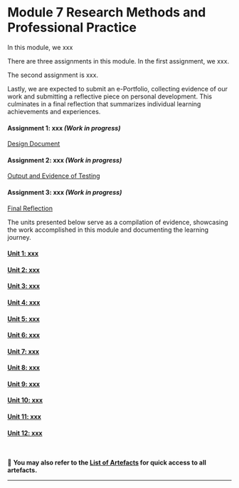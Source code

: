 # Module 7 Research Methods and Professional Practice

In this module, we xxx

There are three assignments in this module. In the first assignment, we xxx.

The second assignment is xxx.

Lastly, we are expected to submit an e-Portfolio, collecting evidence of our work and submitting a reflective piece on personal development. This culminates in a final reflection that summarizes individual learning achievements and experiences.

#### Assignment 1: xxx _(Work in progress)_
[Design Document](RMPP_A1_Requirement.pdf) <br>
	
#### Assignment 2: xxx _(Work in progress)_
[Output and Evidence of Testing](RMPP_A2_Requirement.pdf)

#### Assignment 3: xxx _(Work in progress)_
[Final Reflection](RMPP_A3_Requirement.pdf)

The units presented below serve as a compilation of evidence, showcasing the work accomplished in this module and documenting the learning journey.

#### [Unit 1: xxx](RMPP_Unit01.md)

#### [Unit 2: xxx](RMPP_Unit02.md)

#### [Unit 3: xxx](RMPP_Unit03.md)

#### [Unit 4: xxx](RMPP_Unit04.md)

#### [Unit 5: xxx](RMPP_Unit05.md)

#### [Unit 6: xxx](RMPP_Unit06.md)

#### [Unit 7: xxx](RMPP_Unit07.md)

#### [Unit 8: xxx](RMPP_Unit08.md)

#### [Unit 9: xxx](RMPP_Unit09.md)

#### [Unit 10: xxx](RMPP_Unit10.md)

#### [Unit 11: xxx](RMPP_Unit11.md)

#### [Unit 12: xxx](RMPP_Unit12.md)
<br>

📑 **You may also refer to the [List of Artefacts](RMPP_ArtefactsSummary.md) for quick access to all artefacts.**

---
